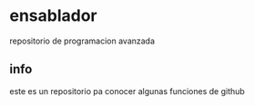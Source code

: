 # ensablador
repositorio de programacion avanzada

## info
este es un repositorio pa conocer algunas funciones de github

